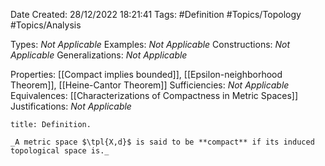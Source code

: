<div class="topSpace"></div>

Date Created: 28/12/2022 18:21:41
Tags: #Definition #Topics/Topology #Topics/Analysis

Types: _Not Applicable_
Examples: _Not Applicable_
Constructions: _Not Applicable_
Generalizations: _Not Applicable_

Properties: [[Compact implies bounded]], [[Epsilon-neighborhood Theorem]], [[Heine-Cantor Theorem]]
Sufficiencies: _Not Applicable_
Equivalences: [[Characterizations of Compactness in Metric Spaces]]
Justifications: _Not Applicable_

``` ad-Definition
title: Definition.

_A metric space $\tpl{X,d}$ is said to be **compact** if its induced topological space is._

```
